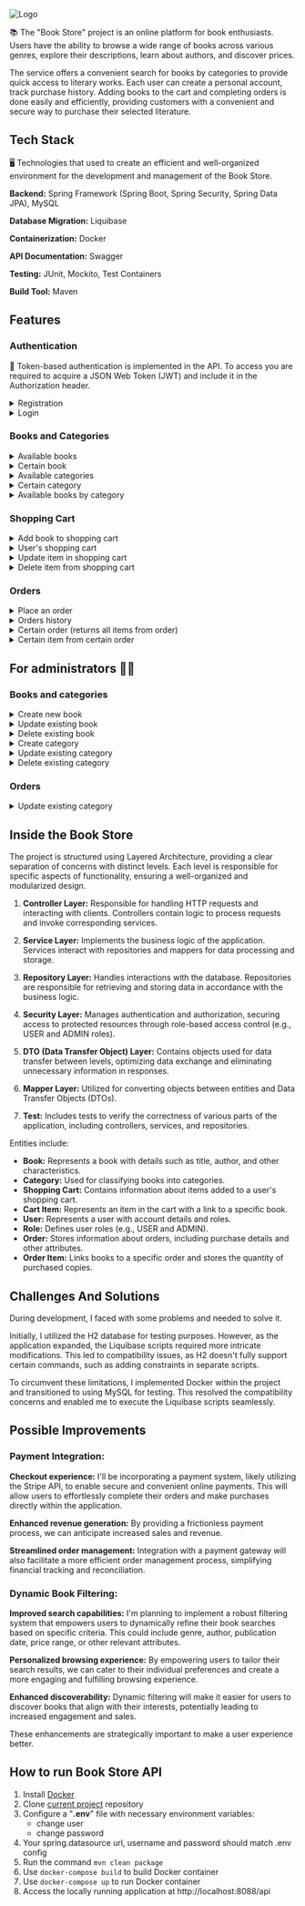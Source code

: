 ![Logo](https://github.com/fedorovychh/book-store/assets/137708693/1ae57ce8-ae96-4a31-aed6-28d88e0c7962)

📚 The "Book Store" project is an online platform for book enthusiasts. Users have the ability to browse a wide range of books across various genres, explore their descriptions, learn about authors, and discover prices.

The service offers a convenient search for books by categories to provide quick access to literary works. Each user can create a personal account, track purchase history. Adding books to the cart and completing orders is done easily and efficiently, providing customers with a convenient and secure way to purchase their selected literature.


## Tech Stack

🖥 Technologies that used to create an efficient and well-organized environment for the development and management of the Book Store.

**Backend:** Spring Framework (Spring Boot, Spring Security, Spring Data JPA), MySQL

**Database Migration:** Liquibase

**Containerization:** Docker

**API Documentation:** Swagger

**Testing:** JUnit, Mockito, Test Containers

**Build Tool:** Maven

## Features

### Authentication

🔑 Token-based authentication is implemented in the API. To access you are required to acquire a JSON Web Token (JWT) and include it in the Authorization header.

<details>
  <summary>Registration</summary>

* Endpoint ```/api/auth/register```
* HTTP Request: POST
* Request Body:
  ``` 
  {
    "email": "test.user@example.com",
    "password": "12345678",
    "repeatPassword": "12345678",
    "firstName": "Test",
    "lastName": "User",
    "shippingAddress": "123 Main St, City, Country"
  }
  ```
* Response: Status Code 200
* Response Body:
  ``` 
  {
    "id": 1,
    "email": "test.user@example.com",
    "firstName": "Test",
    "lastName": "User",
    "shippingAddress": "123 Main St, City, Country"
  }
  ```

</details>

<details>
  <summary>Login</summary>

* Endpoint ```/api/auth/login```
* HTTP Request: POST
* Request Body:
  ``` 
  {
      "email": "test.user@example.com",
      "password": "12345678"
  }
  ```
* Response: Status Code 200
* Response Body:
  ``` 
  {
      "token": "eyJhbGciOiJIUzI1NiIsInR5cCI6IkpXVCJ9.eyJzdWIiOiIxMjM0NTY3ODkwIiwibmFtZSI6IkpvaG4gRG9lIiwiaWF0IjoxNTE2MjM5MDIyfQ.SflKxwRJSMeKKF2QT4fwpMeJf36POk6yJV_adQssw5c"
  }
  ```

</details>

### Books and Categories

<details>
  <summary>Available books</summary>

* Endpoint ```/api/books```
* HTTP Request: GET
* Response: Status Code 200
* Response Body:
  ```
  [
      {
          "id": 1,
          "title": "Test Book",
          "author": "Test Author",
          "isbn": "9783161484100",
          "price": 17.50,
          "description": "Description for test book",
          "coverImage": "https://www.example.com/images/book3.jpg",
          "categories": [1]
      },
      {
          "id": 2,
          "title": "Test Book 2",
          "author": "Test Author 2",
          "isbn": "9783161484101",
          "price": 21.00,
          "description": "Description for test book 2",
          "coverImage": "https://www.example.com/images/book3.jpg",
          "categories": [1]
      }
  ]
  ```

</details>

<details>
  <summary>Certain book</summary>

* Endpoint ```/api/books/1```
* HTTP Request: GET
* Response: Status Code 200
* Response Body:
  ```
  {
      "id": 1,
      "title": "Test Book",
      "author": "Test Author",
      "isbn": "9783161484100",
      "price": 17.50,
      "description": "Description for test book",
      "coverImage": "https://www.example.com/images/book3.jpg",
      "categories": [1]
  }
  ```

</details>

<details>
  <summary>Available categories</summary>

* Endpoint ```/api/categories```
* HTTP Request: GET
* Response: Status Code 200
* Response Body:
  ```
  [
      {
          "id": 1,
          "name": "Fantasy Adventure",
          "description": "Fantasy adventure books"
      },
      {
          "id": 2,
          "name": "Dystopian Fiction",
          "description": "Novels in a dystopian setting"
      },
      {
          "id": 3,
          "name": "Post-Apocalyptic Fiction",
          "description": "Post-apocalyptic novels"
      }
  ]
  ```

</details>

<details>
  <summary>Certain category</summary>

* Endpoint ```/api/categories/1```
* HTTP Request: GET
* Response: Status Code 200
* Response Body:
  ```
  {
      "id": 1,
      "name": "Fantasy Adventure",
      "description": "Fantasy adventure books"
  }
  ```

</details>

<details>
  <summary>Available books by category</summary>

* Endpoint ```/api/categories/1/books```
* HTTP Request: GET
* Response: Status Code 200
* Response Body:
  ```
  [
      {
          "id": 1,
          "title": "Test Book",
          "author": "Test Author",
          "isbn": "9783161484100",
          "price": 17.50,
          "description": "Description for test book",
          "coverImage": "https://www.example.com/images/book3.jpg",
          "categories": [1]
      }
  ]
  ```

</details>

### Shopping Cart

<details>
  <summary>Add book to shopping cart</summary>

* Endpoint ```/api/cart```
* HTTP Request: POST
* Request Body:
  ```
  {
    "bookId": "1",
    "quantity": "3"
  }
  ```
* Response Body:
  ```
  {
      "id": 1,
      "bookId": 1,
      "bookTitle": "Test Book",
      "quantity": 3
  }
  ```

</details>

<details>
  <summary>User's shopping cart</summary>

* Endpoint ```/api/cart```
* HTTP Request: GET
* Response: Status Code 200
* Response Body:
  ```
  [
      {
          "id": 1,
          "bookId": 1,
          "bookTitle": "Test Book",
          "quantity": 3
      }
  ]
  ```

</details>

<details>
  <summary>Update item in shopping cart</summary>

* Endpoint ```/api/cart/cart-items/1```
* HTTP Request: PUT
* Request Body:
  ```
  {
    "quantity": "2"
  }
  ```
* Response Body:
  ```
  {
      "id": 1,
      "bookId": 1,
      "bookTitle": "Test Book",
      "quantity": 2
  }
  ```

</details>

<details>
  <summary>Delete item from shopping cart</summary>

* Endpoint ```/api/cart/cart-items/1```
* HTTP Request: DELETE

</details>

### Orders

<details>
  <summary>Place an order</summary>

* Endpoint ```/api/orders```
* HTTP Request: POST
* Request Body:
  ```
  {
      "shippingAddress": "123 Main St, City, Country"
  }
  ```
* Response Body:
  ```
  {
      "id": 1,
      "userId": 1,
      "orderItems": [
          {
              "id": 1,
              "bookId": 1,
              "quantity": 3
          }
      ],
      "orderDate": "2024-01-07T12:02:51.316180965",
      "total": 52.50,
      "status": "PENDING"
  }
  ```

</details>

<details>
  <summary>Orders history</summary>

* Endpoint ```/api/orders```
* HTTP Request: GET
* Response Body:
  ```
  [
      {
          "id": 1,
          "userId": 1,
          "orderItems": [
              {
                  "id": 1,
                  "bookId": 1,
                  "quantity": 3
              }
          ],
          "orderDate": "2024-01-07T12:02:51.316180965",
          "total": 52.50,
          "status": "PENDING"
      }
  ]
  ```

</details>

<details>
  <summary>Certain order (returns all items from order)</summary>

* Endpoint ```/api/orders/1/items```
* HTTP Request: GET
* Response Body:
  ```
  [
        {
            "id": 1,
            "bookId": 1,
            "quantity": 3
        }
  ]
  ```

</details>

<details>
  <summary>Certain item from certain order</summary>

* Endpoint ```/api/orders/1/items/1```
* HTTP Request: GET
* Response Body:
  ```
  {
      "id": 1,
      "bookId": 1,
      "quantity": 3
  }
  ```

</details>

## For administrators 👨‍💻

### Books and categories

<details>
  <summary>Create new book</summary>

* Endpoint ```/api/books```
* HTTP Request: POST
* Request Body:
  ```
  {
        "title": "Test Book",
        "author": "Test Author",
        "isbn": "9783161484100",
        "price": 17.50,
        "description": "Description for test book",
        "coverImage": "https://www.example.com/images/book3.jpg",
        "categories": [1]
  }
  ```
* Response Body:
  ```
  {
      "id": 1,
      "title": "Test Book",
      "author": "Test Author",
      "isbn": "9783161484100",
      "price": 17.50,
      "description": "Description for test book",
      "coverImage": "https://www.example.com/images/book3.jpg",
      "categories": [1]
  }
  ```

</details>

<details>
  <summary>Update existing book</summary>

* Endpoint ```/api/books/1```
* HTTP Request: PUT
* Request Body:
  ```
  {
        "title": "Test Book",
        "author": "Test Author",
        "isbn": "9783161484100",
        "price": 27.50,
        "description": "Description for test book",
        "coverImage": "https://www.example.com/images/book3.jpg",
        "categories": [1]
  }
  ```
* Response Body:
  ```
  {
      "id": 1,
      "title": "Test Book",
      "author": "Test Author",
      "isbn": "9783161484100",
      "price": 27.50,
      "description": "Description for test book",
      "coverImage": "https://www.example.com/images/book3.jpg",
      "categories": [1]
  }
  ```

</details>

<details>
  <summary>Delete existing book</summary>

* Endpoint ```/api/books/1```
* HTTP Request: DELETE

</details>

<details>
  <summary>Create category</summary>

* Endpoint ```/api/categories```
* HTTP Request: POST
* Request Body:
  ```
  {
      "name": "Horror",
      "description": "Horror books"
  }
  ```
* Response Body:
  ```
  {
      "id": 4,
      "name": "Horror",
      "description": "Horror books"
  }
  ```

</details>

<details>
  <summary>Update existing category</summary>

* Endpoint ```/api/categories/1```
* HTTP Request: PUT
* Request Body:
  ```
  {
      "name": "Horror",
      "description": "Horror and not only books"
  }
  ```
* Response Body:
  ```
  {
      "id": 4,
      "name": "Horror",
      "description": "Horror and not only books"
  }
  ```

</details>


<details>
  <summary>Delete existing category</summary>

* Endpoint ```/api/categories/1```
* HTTP Request: DELETE

</details>

### Orders

<details>
  <summary>Update existing category</summary>

* Endpoint ```/api/orders/1```
* HTTP Request: PATCH
* Request Body:
  ```
  {
      "status": "CONFIRMED"
  }
  ```
* Response Body:
  ```
  [
      {
          "id": 1,
          "userId": 1,
          "orderItems": [
              {
                  "id": 1,
                  "bookId": 1,
                  "quantity": 3
              }
          ],
          "orderDate": "2024-01-07T12:02:51.316180965",
          "total": 52.50,
          "status": "CONFIRMED"
      }
  ]
  ```

</details>

## Inside the Book Store

The project is structured using Layered Architecture, providing a clear separation of concerns with distinct levels. Each level is responsible for specific aspects of functionality, ensuring a well-organized and modularized design.

1. **Controller Layer:**
   Responsible for handling HTTP requests and interacting with clients. Controllers contain logic to process requests and invoke corresponding services.

2. **Service Layer:**
   Implements the business logic of the application. Services interact with repositories and mappers for data processing and storage.

3. **Repository Layer:**
   Handles interactions with the database. Repositories are responsible for retrieving and storing data in accordance with the business logic.

4. **Security Layer:**
   Manages authentication and authorization, securing access to protected resources through role-based access control (e.g., USER and ADMIN roles).

5. **DTO (Data Transfer Object) Layer:**
   Contains objects used for data transfer between levels, optimizing data exchange and eliminating unnecessary information in responses.

6. **Mapper Layer:**
   Utilized for converting objects between entities and Data Transfer Objects (DTOs).

7. **Test:**
   Includes tests to verify the correctness of various parts of the application, including controllers, services, and repositories.

Entities include:
- **Book:** Represents a book with details such as title, author, and other characteristics.
- **Category:** Used for classifying books into categories.
- **Shopping Cart:** Contains information about items added to a user's shopping cart.
- **Cart Item:** Represents an item in the cart with a link to a specific book.
- **User:** Represents a user with account details and roles.
- **Role:** Defines user roles (e.g., USER and ADMIN).
- **Order:** Stores information about orders, including purchase details and other attributes.
- **Order Item:** Links books to a specific order and stores the quantity of purchased copies.

## Challenges And Solutions

During development, I faced with some problems and needed to solve it.

Initially, I utilized the H2 database for testing purposes. However, as the application expanded, the Liquibase scripts required more intricate modifications. This led to compatibility issues, as H2 doesn't fully support certain commands, such as adding constraints in separate scripts.

To circumvent these limitations, I implemented Docker within the project and transitioned to using MySQL for testing. This resolved the compatibility concerns and enabled me to execute the Liquibase scripts seamlessly.

## Possible Improvements

### Payment Integration:

**Checkout experience:** I'll be incorporating a payment system, likely utilizing the Stripe API, to enable secure and convenient online payments. This will allow users to effortlessly complete their orders and make purchases directly within the application.

**Enhanced revenue generation:** By providing a frictionless payment process, we can anticipate increased sales and revenue.

**Streamlined order management:** Integration with a payment gateway will also facilitate a more efficient order management process, simplifying financial tracking and reconciliation.

### Dynamic Book Filtering:

**Improved search capabilities:** I'm planning to implement a robust filtering system that empowers users to dynamically refine their book searches based on specific criteria. This could include genre, author, publication date, price range, or other relevant attributes.

**Personalized browsing experience:** By empowering users to tailor their search results, we can cater to their individual preferences and create a more engaging and fulfilling browsing experience.

**Enhanced discoverability:** Dynamic filtering will make it easier for users to discover books that align with their interests, potentially leading to increased engagement and sales.

These enhancements are strategically important to make a user experience better.

## How to run Book Store API
1. Install [Docker](https://www.docker.com/products/docker-desktop/)
2. Clone [current project](https://github.com/fedorovychh/book-store) repository
3. Configure a "**.env**" file with necessary environment variables:
    - change user
    - change password
4. Your spring.datasource url, username and password should match .env config
5. Run the command `mvn clean package`
6. Use `docker-compose build` to build Docker container
7. Use `docker-compose up` to run Docker container
8. Access the locally running application at http://localhost:8088/api
